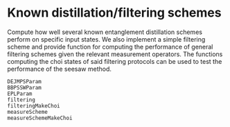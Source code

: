 # Known distillation/filtering schemes

Compute how well several known entanglement distillation schemes perform on specific input states. We also implement a simple filtering scheme and provide function for computing the performance of general filtering schemes given the relevant measurement operators. The functions computing the choi states of said filtering protocols can be used to test the performance of the seesaw method.

```@docs
DEJMPSParam
BBPSSWParam
EPLParam
filtering
filteringMakeChoi
measureScheme
measureSchemeMakeChoi
```

